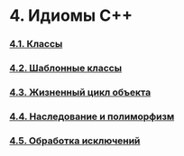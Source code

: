 # 4. Идиомы C++

### [4.1. Классы](4.1.%20Классы/README.md)

### [4.2. Шаблонные классы](4.2.%20Шаблонные%20классы/README.md)

### [4.3. Жизненный цикл объекта](4.3.%20Жизненный%20цикл%20объекта/README.md)

### [4.4. Наследование и полиморфизм](4.4.%20Наследование%20и%20полиморфизм/README.md)

### [4.5. Обработка исключений](4.5.%20Обработка%20исключений/README.md)
